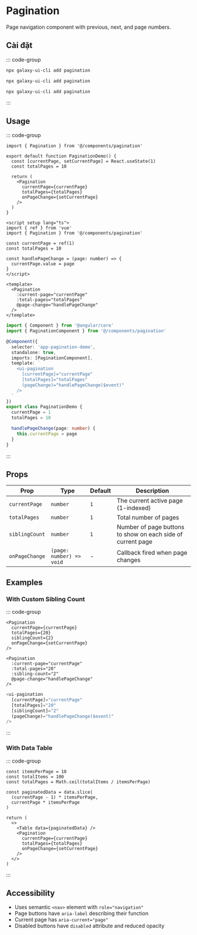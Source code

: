 # Pagination

Page navigation component with previous, next, and page numbers.

<ComponentPreview name="PaginationDemo">
  <template #preview>
    <DemoContainer>
      <PaginationDemo />
    </DemoContainer>
  </template>
  <template #code>

::: code-group
```vue [Vue]
<script setup lang="ts">
import { ref } from 'vue'
const currentPage = ref(1)
</script>

<template>
  <Pagination v-model="currentPage" :total="100" />
</template>
```

```tsx [React]
import { Pagination } from '@/components/ui/pagination'
export default function App() {
  return <Pagination />
}
```

```typescript [Angular]
@Component({
  template: `<ui-pagination [(page)]="page" />`
})
export class DemoComponent {
  page = 1;
}
```
:::

  </template>
</ComponentPreview>

## Cài đặt

::: code-group
```bash [React]
npx galaxy-ui-cli add pagination
```

```bash [Vue]
npx galaxy-ui-cli add pagination
```

```bash [Angular]
npx galaxy-ui-cli add pagination
```
:::

## Usage

::: code-group
```tsx [React]
import { Pagination } from '@/components/pagination'

export default function PaginationDemo() {
  const [currentPage, setCurrentPage] = React.useState(1)
  const totalPages = 10

  return (
    <Pagination
      currentPage={currentPage}
      totalPages={totalPages}
      onPageChange={setCurrentPage}
    />
  )
}
```

```vue [Vue]
<script setup lang="ts">
import { ref } from 'vue'
import { Pagination } from '@/components/pagination'

const currentPage = ref(1)
const totalPages = 10

const handlePageChange = (page: number) => {
  currentPage.value = page
}
</script>

<template>
  <Pagination
    :current-page="currentPage"
    :total-pages="totalPages"
    @page-change="handlePageChange"
  />
</template>
```

```typescript [Angular]
import { Component } from '@angular/core'
import { PaginationComponent } from '@/components/pagination'

@Component({
  selector: 'app-pagination-demo',
  standalone: true,
  imports: [PaginationComponent],
  template: `
    <ui-pagination
      [currentPage]="currentPage"
      [totalPages]="totalPages"
      (pageChange)="handlePageChange($event)"
    />
  `
})
export class PaginationDemo {
  currentPage = 1
  totalPages = 10

  handlePageChange(page: number) {
    this.currentPage = page
  }
}
```
:::

## Props

| Prop | Type | Default | Description |
|------|------|---------|-------------|
| `currentPage` | `number` | `1` | The current active page (1-indexed) |
| `totalPages` | `number` | `1` | Total number of pages |
| `siblingCount` | `number` | `1` | Number of page buttons to show on each side of current page |
| `onPageChange` | `(page: number) => void` | - | Callback fired when page changes |

## Examples

### With Custom Sibling Count

::: code-group
```tsx [React]
<Pagination
  currentPage={currentPage}
  totalPages={20}
  siblingCount={2}
  onPageChange={setCurrentPage}
/>
```

```vue [Vue]
<Pagination
  :current-page="currentPage"
  :total-pages="20"
  :sibling-count="2"
  @page-change="handlePageChange"
/>
```

```typescript [Angular]
<ui-pagination
  [currentPage]="currentPage"
  [totalPages]="20"
  [siblingCount]="2"
  (pageChange)="handlePageChange($event)"
/>
```
:::

### With Data Table

::: code-group
```tsx [React]
const itemsPerPage = 10
const totalItems = 100
const totalPages = Math.ceil(totalItems / itemsPerPage)

const paginatedData = data.slice(
  (currentPage - 1) * itemsPerPage,
  currentPage * itemsPerPage
)

return (
  <>
    <Table data={paginatedData} />
    <Pagination
      currentPage={currentPage}
      totalPages={totalPages}
      onPageChange={setCurrentPage}
    />
  </>
)
```
:::

## Accessibility

- Uses semantic `<nav>` element with `role="navigation"`
- Page buttons have `aria-label` describing their function
- Current page has `aria-current="page"`
- Disabled buttons have `disabled` attribute and reduced opacity
